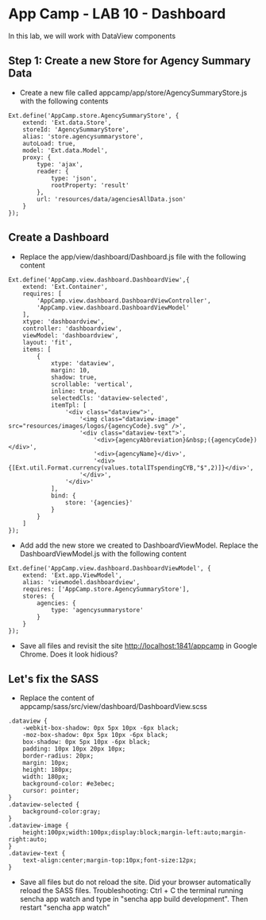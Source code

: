 # App Camp - LAB 10 - Dashboard

In this lab, we will work with DataView components

## Step 1: Create a new Store for Agency Summary Data

* Create a new file called appcamp/app/store/AgencySummaryStore.js with the following contents

```
Ext.define('AppCamp.store.AgencySummaryStore', {
    extend: 'Ext.data.Store',
    storeId: 'AgencySummaryStore',
    alias: 'store.agencysummarystore',
    autoLoad: true,
    model: 'Ext.data.Model',
    proxy: {
		type: 'ajax',
		reader: {
			type: 'json',
			rootProperty: 'result'
		},
		url: 'resources/data/agenciesAllData.json'
	}
});
```

## Create a Dashboard


* Replace the app/view/dashboard/Dashboard.js file with the following content

```
Ext.define('AppCamp.view.dashboard.DashboardView',{
	extend: 'Ext.Container',
	requires: [
		'AppCamp.view.dashboard.DashboardViewController',
		'AppCamp.view.dashboard.DashboardViewModel'
	],	
	xtype: 'dashboardview',
	controller: 'dashboardview',
	viewModel: 'dashboardview',
	layout: 'fit',
	items: [
		{
			xtype: 'dataview',
			margin: 10,
			shadow: true,
			scrollable: 'vertical',
			inline: true,
			selectedCls: 'dataview-selected',
			itemTpl: [
				'<div class="dataview">',
					'<img class="dataview-image" src="resources/images/logos/{agencyCode}.svg" />',
					'<div class="dataview-text">',
						'<div>{agencyAbbreviation}&nbsp;({agencyCode})</div>',
						'<div>{agencyName}</div>',
						'<div>{[Ext.util.Format.currency(values.totalITspendingCYB,"$",2)]}</div>',
					'</div>',
				'</div>'
			],
			bind: {
				store: '{agencies}'
			}
		}
	]
});
```

* Add add the new store we created to DashboardViewModel. Replace the DashboardViewModel.js with the following content
```
Ext.define('AppCamp.view.dashboard.DashboardViewModel', {
	extend: 'Ext.app.ViewModel',
	alias: 'viewmodel.dashboardview',
	requires: ['AppCamp.store.AgencySummaryStore'],
    stores: {
        agencies: {
            type: 'agencysummarystore'
        }
    }	
});

```

* Save all files and revisit the site [http://localhost:1841/appcamp](http://localhost:1841/appcamp/) in Google Chrome. Does it look hidious?

## Let's fix the SASS

* Replace the content of appcamp/sass/src/view/dashboard/DashboardView.scss
```
.dataview {
	-webkit-box-shadow: 0px 5px 10px -6px black;
	-moz-box-shadow: 0px 5px 10px -6px black;
	box-shadow: 0px 5px 10px -6px black;
	padding: 10px 10px 20px 10px;
	border-radius: 20px;
	margin: 10px;
	height: 180px;
	width: 180px;
	background-color: #e3ebec;
	cursor: pointer;
}
.dataview-selected {
	background-color:gray;
}
.dataview-image {
	height:100px;width:100px;display:block;margin-left:auto;margin-right:auto;
}
.dataview-text {
	text-align:center;margin-top:10px;font-size:12px;
}
```

* Save all files but do not reload the site. Did your browser automatically reload the SASS files.
Troubleshooting: Ctrl + C the terminal running sencha app watch and type in "sencha app build development". Then restart "sencha app watch"